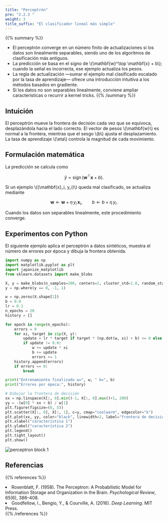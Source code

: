 ```yaml
---
title: "Perceptrón"
pre: "2.2.3 "
weight: 3
title_suffix: "El clasificador lineal más simple"
---
```


{{% summary %}}
- El perceptrón converge en un número finito de actualizaciones si los datos son linealmente separables, siendo uno de los algoritmos de clasificación más antiguos.
- La predicción se basa en el signo de \\(\mathbf{w}^\top \mathbf{x} + b\\); cuando la señal es incorrecta, ese ejemplo actualiza los pesos.
- La regla de actualización —sumar el ejemplo mal clasificado escalado por la tasa de aprendizaje— ofrece una introducción intuitiva a los métodos basados en gradiente.
- Si los datos no son separables linealmente, conviene ampliar características o recurrir a kernel tricks.
{{% /summary %}}

## Intuición
El perceptrón mueve la frontera de decisión cada vez que se equivoca, desplazándola hacia el lado correcto. El vector de pesos \\(\mathbf{w}\\) es normal a la frontera, mientras que el sesgo \\(b\\) ajusta el desplazamiento. La tasa de aprendizaje \\(\eta\\) controla la magnitud de cada movimiento.

## Formulación matemática
La predicción se calcula como

$$
\hat{y} = \operatorname{sign}(\mathbf{w}^\top \mathbf{x} + b).
$$

Si un ejemplo \\((\mathbf{x}_i, y_i)\\) queda mal clasificado, se actualiza mediante

$$
\mathbf{w} \leftarrow \mathbf{w} + \eta\, y_i\, \mathbf{x}_i,\qquad
b \leftarrow b + \eta\, y_i.
$$

Cuando los datos son separables linealmente, este procedimiento converge.

## Experimentos con Python
El siguiente ejemplo aplica el perceptrón a datos sintéticos, muestra el número de errores por época y dibuja la frontera obtenida.

```python
import numpy as np
import matplotlib.pyplot as plt
import japanize_matplotlib
from sklearn.datasets import make_blobs

X, y = make_blobs(n_samples=200, centers=2, cluster_std=1.0, random_state=0)
y = np.where(y == 0, -1, 1)

w = np.zeros(X.shape[1])
b = 0.0
lr = 0.1
n_epochs = 20
history = []

for epoch in range(n_epochs):
    errors = 0
    for xi, target in zip(X, y):
        update = lr * target if target * (np.dot(w, xi) + b) <= 0 else 0.0
        if update != 0.0:
            w += update * xi
            b += update
            errors += 1
    history.append(errors)
    if errors == 0:
        break

print("Entrenamiento finalizado w=", w, " b=", b)
print("Errores por época:", history)

# Dibujar la frontera de decisión
xx = np.linspace(X[:, 0].min()-1, X[:, 0].max()+1, 200)
yy = -(w[0] * xx + b) / w[1]
plt.figure(figsize=(6, 5))
plt.scatter(X[:, 0], X[:, 1], c=y, cmap="coolwarm", edgecolor="k")
plt.plot(xx, yy, color="black", linewidth=2, label="frontera de decisión")
plt.xlabel("característica 1")
plt.ylabel("característica 2")
plt.legend()
plt.tight_layout()
plt.show()
```

![perceptron block 1](/images/basic/classification/perceptron_block01.svg)

## Referencias
{{% references %}}
<li>Rosenblatt, F. (1958). The Perceptron: A Probabilistic Model for Information Storage and Organization in the Brain. <i>Psychological Review</i>, 65(6), 386–408.</li>
<li>Goodfellow, I., Bengio, Y., &amp; Courville, A. (2016). <i>Deep Learning</i>. MIT Press.</li>
{{% /references %}}
